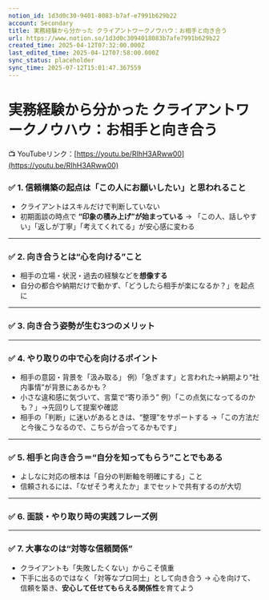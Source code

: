 ```yaml
---
notion_id: 1d3d0c30-9401-8083-b7af-e7991b629b22
account: Secondary
title: 実務経験から分かった クライアントワークノウハウ：お相手と向き合う
url: https://www.notion.so/1d3d0c3094018083b7afe7991b629b22
created_time: 2025-04-12T07:32:00.000Z
last_edited_time: 2025-04-12T07:58:00.000Z
sync_status: placeholder
sync_time: 2025-07-12T15:01:47.367559
---
```

# 実務経験から分かった クライアントワークノウハウ：お相手と向き合う

📺 YouTubeリンク：[https://youtu.be/RIhH3ARww00](https://youtu.be/RIhH3ARww00)
### ✅ 1. 信頼構築の起点は「この人にお願いしたい」と思われること
- クライアントはスキルだけで判断していない
- 初期面談の時点で **“印象の積み上げ”が始まっている**
→ 「この人、話しやすい」「返しが丁寧」「考えてくれてる」が安心感に変わる
---
### ✅ 2. 向き合うとは“心を向ける”こと
- 相手の立場・状況・過去の経験などを**想像する**
- 自分の都合や納期だけで動かず、「どうしたら相手が楽になるか？」を起点に
---
### ✅ 3. 向き合う姿勢が生む3つのメリット
---
### ✅ 4. やり取りの中で心を向けるポイント
- 相手の意図・背景を「汲み取る」
  例）「急ぎます」と言われた→納期より“社内事情”が背景にあるかも？
- 小さな違和感に気づいて、言葉で“寄り添う”
  例）「この点気になってるのかも？」→先回りして提案や確認
- 相手の「判断」に迷いがあるときは、“整理”をサポートする
  →「この方法だと今後こうなるので、こちらが合ってるかもです」
---
### ✅ 5. 相手と向き合う＝“自分を知ってもらう”ことでもある
- よしなに対応の根本は「自分の判断軸を明確にする」こと
- 信頼されるには、「なぜそう考えたか」までセットで共有するのが大切
---
### ✅ 6. 面談・やり取り時の実践フレーズ例
---
### ✅ 7. 大事なのは“対等な信頼関係”
- クライアントも「失敗したくない」からこそ慎重
- 下手に出るのではなく「対等なプロ同士」として向き合う
→ 心を向けて、信頼を築き、**安心して任せてもらえる関係性**を育てよう